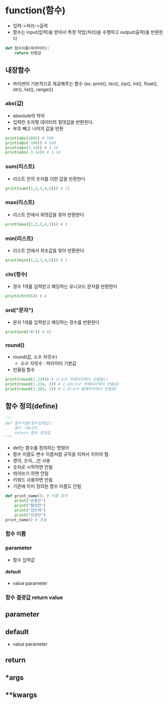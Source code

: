 # function(함수)
- 입력->처리->출력
- 함수는 input(입력)을 받아서 특정 작업(처리)을 수행하고 output(출력)을 반환한다

```python
def 함수이름(파라미터):
    return 반환값
```
## 내장함수
- 파이썬이 기본적으로 제공해주는 함수
(ex. print(), len(), zip(), int(), float(), str(), list(), range())
### abs(값)
  - absolute의 약자
  - 입력한 숫자형 데이터의 절댓값을 반환한다.
  - 부호 빼고 나머지 값을 반환
```python
print(abs(100)) # 100
print(abs(-100)) # 100
print(abs(3.14)) # 3.14
print(abs(-3.14)) # 3.14
```
### sum(리스트)
- 리스트 안의 숫자를 더한 값을 반환한다
```python
print(sum([1,2,3,4,5])) # 15
```
### max(리스트)
- 리스트 안에서 최댓값을 찾아 반환한다
```python
print(max([1,2,3,4,5])) # 5
```
### min(리스트)
- 리스트 안에서 최솟값을 찾아 반환한다
```python
print(min([1,2,3,4,5])) # 1
```
### chr(정수)
- 정수 1개를 입력받고 해당하는 유니코드 문자를 반환한다
```python
print(chr(65)) # A
```
### ord("문자")
- 문자 1개를 입력받고 해당하는 정수를 반환한다
```python
print(ord("A")) # 65
```
### round()
- round(값, 소수 자릿수)
  - 소수 자릿수 : 파라미터 기본값
- 반올림 함수
```python
print(round(1.234)) # 1(소수 첫째자리에서 반올림))
print(round(1.234, 2)) # 1.23(소수 셋째자리에서 반올림)
print(round(1.369, 1)) # 1.4(소수 둘째자리에서 반올림)
```
## 함수 정의(define)
```python
"""
def 함수이름(함수입력값):
    함수 기능코드
    return 함수 결괏값
"""
```
- def는 함수를 정의하는 명령어
- 함수 이름도 변수 이름처럼 규칙을 지켜서 지어야 함.
- 영어, 숫자, _만 사용
- 숫자로 시작하면 안됨
- 띄어쓰기 하면 안됨
- 키워드 사용하면 안됨
- 기존에 이미 정의된 함수 이름도 안됨
```python
def print_name(): # 이름 정의
    print("손흥민")
    print("황희찬")
    print("김민재")
    print("이강인")
print_name() # 호출
```

### 함수 이름
### parameter
- 함수 입력값
#### default
- value parameter
### 함수 결괏값 return value

## parameter
## default
- value parameter
## return
## *args
## **kwargs
